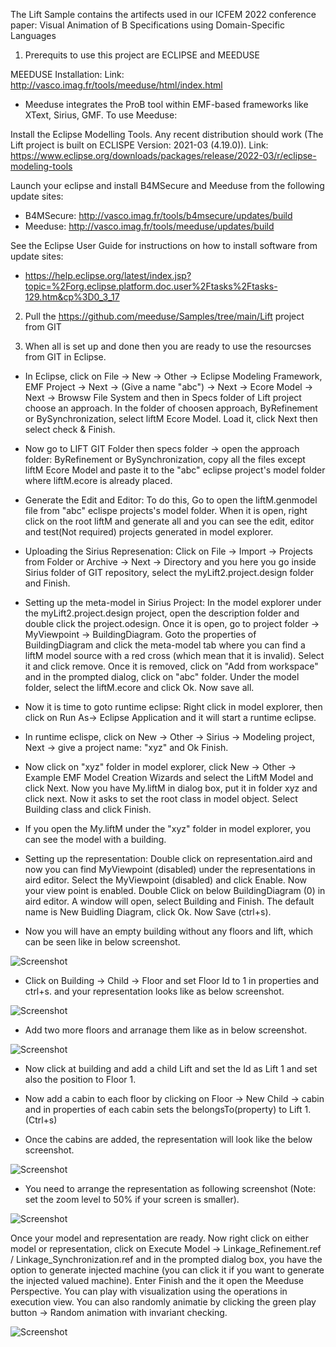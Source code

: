 The Lift Sample contains the artifects used in our ICFEM 2022 conference paper: Visual Animation of B Specifications using Domain-Specific Languages

1. Prerequits to use this project are ECLIPSE and MEEDUSE

MEEDUSE Installation: Link: http://vasco.imag.fr/tools/meeduse/html/index.html

- Meeduse integrates the ProB tool within EMF-based frameworks like XText, Sirius, GMF. To use Meeduse:

Install the Eclipse Modelling Tools. Any recent distribution should work (The Lift project is built on ECLISPE Version: 2021-03 (4.19.0)). Link: https://www.eclipse.org/downloads/packages/release/2022-03/r/eclipse-modeling-tools


Launch your eclipse and install B4MSecure and Meeduse from the following update sites:
- B4MSecure: http://vasco.imag.fr/tools/b4msecure/updates/build
- Meeduse: http://vasco.imag.fr/tools/meeduse/updates/build

See the Eclipse User Guide for instructions on how to install software from update sites:
- https://help.eclipse.org/latest/index.jsp?topic=%2Forg.eclipse.platform.doc.user%2Ftasks%2Ftasks-129.htm&cp%3D0_3_17

2. Pull the https://github.com/meeduse/Samples/tree/main/Lift project from GIT

3. When all is set up and done then you are ready to use the resourcses from GIT in Eclipse.

- In Eclipse, click on File -> New -> Other -> Eclipse Modeling Framework, EMF Project -> Next -> (Give a name "abc") -> Next -> Ecore Model -> Next -> Browsw File System and then in Specs folder of Lift project choose an approach. In the folder of choosen approach, ByRefinement or BySynchronization, select liftM Ecore Model. Load it, click Next then select check & Finish.

- Now go to LIFT GIT Folder then specs folder -> open the approach folder: ByRefinement or BySynchronization, copy all the files except liftM Ecore Model and paste it to the "abc" eclipse project's model folder where liftM.ecore is already placed. 

- Generate the Edit and Editor: To do this, Go to  open the liftM.genmodel file from "abc" eclispe projects's model folder. When it is open, right click on the root liftM and generate all and you can see the edit, editor and test(Not required) projects generated in model explorer. 

- Uploading the Sirius Represenation: Click on File -> Import -> Projects from Folder or Archive -> Next -> Directory and you here you go inside Sirius folder of GIT repository, select the myLift2.project.design folder and Finish. 

- Setting up the meta-model in Sirius Project: In the model explorer under the myLift2.project.design project, open the description folder and double click the project.odesign. Once it is open, go to project folder -> MyViewpoint -> BuildingDiagram. Goto the properties of BuildingDiagram and click the meta-model tab where you can find a liftM model source with a red cross (which mean  that it is invalid). Select it and click remove. Once it is removed, click on "Add from workspace" and in the prompted dialog, click on "abc" folder. Under the model folder, select the liftM.ecore and click Ok. Now save all. 

- Now it is time to goto runtime eclipse: Right click in model explorer, then click on Run As-> Eclipse Application and it will start a runtime eclipse. 

- In runtime eclispe, click on New -> Other -> Sirius -> Modeling project, Next -> give a project name: "xyz" and Ok Finish. 

- Now click on "xyz" folder in model explorer, click New -> Other -> Example EMF Model Creation Wizards and select the LiftM Model and click Next.  Now you have My.liftM in dialog box, put it in folder xyz and click next. Now it asks to set the root class in model object. Select Building class and click Finish. 

- If you open the My.liftM under the "xyz" folder in model explorer, you can see the model with a building. 

- Setting up the representation: Double click on representation.aird and now you can find MyViewpoint (disabled) under the representations in aird editor. Select the MyViewpoint (disabled) and click Enable. Now your view point is enabled. Double Click on below BuildingDiagram (0) in aird editor. A window will open, select Building and Finish. The default name is New Buidling Diagram, click Ok. Now Save (ctrl+s).

- Now you will have an empty building without any floors and lift, which can be seen like in below screenshot.

![Screenshot](./Images/screenShot1.png)

- Click on Building -> Child -> Floor and set Floor Id to 1 in properties and ctrl+s. and your representation looks like as below screenshot.

![Screenshot](./Images/screenShot2.png)

- Add two more floors and arranage them like as in below screenshot. 

![Screenshot](./Images/screenShot3.png)

- Now click at building and add a child Lift and set the Id as Lift 1  and set also the position to Floor 1. 

- Now add a cabin to each floor by clicking on Floor -> New Child -> cabin and in properties of each cabin sets the belongsTo(property) to Lift 1. (Ctrl+s)

- Once the cabins are added, the representation will look like the below screenshot.

![Screenshot](./Images/screenShot5.png)

- You need to arrange the representation as following screenshot (Note: set the zoom level to 50% if your screen is smaller).

![Screenshot](./Images/screenShot6.png)

Once your model and representation are ready. Now right click on either model or representation, click on Execute Model -> Linkage_Refinement.ref / Linkage_Synchronization.ref and in the prompted dialog box, you have the option to generate injected machine (you can click it if you want to generate the injected valued machine). Enter Finish and the it open the Meeduse Perspective. You can play with visualization using the operations in execution view. You can also randomly animatie by clicking the green play button -> Random animation with invariant checking. 

![Screenshot](./Images/GIF.gif)